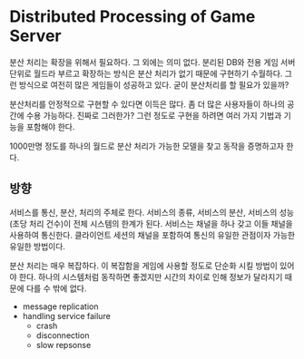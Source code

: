 # Distributed Processing of Game Server 

분산 처리는 확장을 위해서 필요하다. 그 외에는 의미 없다. 분리된 DB와 전용 게임 서버 단위로 월드라 부르고 확장하는 방식은 분산 처리가 없기 때문에 구현하기 수월하다. 그런 방식으로 여전히 많은 게임들이 성공하고 있다. 굳이 분산처리를 할 필요가 있을까? 

분산처리를 안정적으로 구현할 수 있다면 이득은 많다. 좀 더 많은 사용자들이 하나의 공간에 수용 가능하다. 진짜로 그러한가?  그런 정도로 구현을 하려면 여러 가지 기법과 기능을 포함해야 한다.  

1000만명 정도를 하나의 월드로 분산 처리가 가능한 모델을 찾고 동작을 증명하고자 한다. 

## 방향 

서비스를 통신, 분산, 처리의 주체로 한다.  서비스의 종류, 서비스의 분산, 서비스의 성능 (초당 처리 건수)이 전체 시스템의 한계가 된다. 서비스는 채널을 하나 갖고 이들 채널을 사용하여 통신한다. 클라이언트 세션의 채널을 포함하여 통신의 유일한 관점이자 가능한 유일한 방법이다. 

분산 처리는 매우 복잡하다. 이 복잡함을 게임에 사용할 정도로 단순화 시킬 방법이 있어야 한다. 하나의 시스템처럼 동작하면 좋겠지만 시간의 차이로 인해 정보가 달라지기 때문에 다를 수 밖에 없다. 



- message replication 
- handling service failure 
  - crash 
  - disconnection 
  - slow repsonse 



